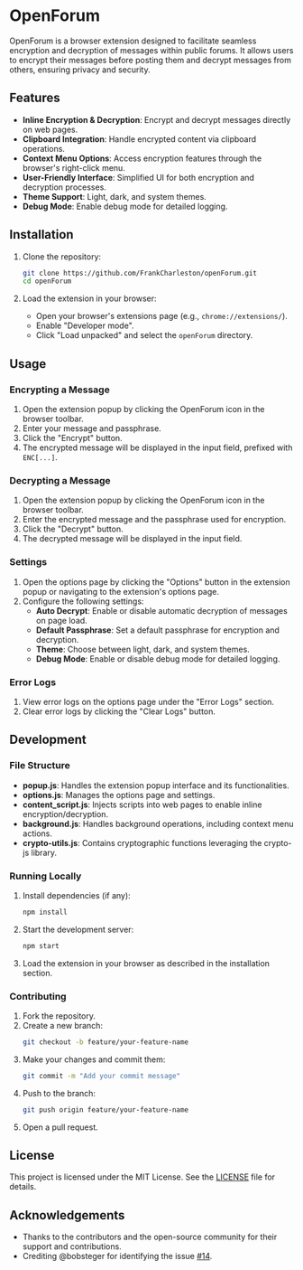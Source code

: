 # OpenForum

OpenForum is a browser extension designed to facilitate seamless encryption and decryption of messages within public forums. It allows users to encrypt their messages before posting them and decrypt messages from others, ensuring privacy and security.

## Features

- **Inline Encryption & Decryption**: Encrypt and decrypt messages directly on web pages.
- **Clipboard Integration**: Handle encrypted content via clipboard operations.
- **Context Menu Options**: Access encryption features through the browser's right-click menu.
- **User-Friendly Interface**: Simplified UI for both encryption and decryption processes.
- **Theme Support**: Light, dark, and system themes.
- **Debug Mode**: Enable debug mode for detailed logging.

## Installation

1. Clone the repository:
   ```sh
   git clone https://github.com/FrankCharleston/openForum.git
   cd openForum
   ```

2. Load the extension in your browser:
   - Open your browser's extensions page (e.g., `chrome://extensions/`).
   - Enable "Developer mode".
   - Click "Load unpacked" and select the `openForum` directory.

## Usage

### Encrypting a Message

1. Open the extension popup by clicking the OpenForum icon in the browser toolbar.
2. Enter your message and passphrase.
3. Click the "Encrypt" button.
4. The encrypted message will be displayed in the input field, prefixed with `ENC[...]`.

### Decrypting a Message

1. Open the extension popup by clicking the OpenForum icon in the browser toolbar.
2. Enter the encrypted message and the passphrase used for encryption.
3. Click the "Decrypt" button.
4. The decrypted message will be displayed in the input field.

### Settings

1. Open the options page by clicking the "Options" button in the extension popup or navigating to the extension's options page.
2. Configure the following settings:
   - **Auto Decrypt**: Enable or disable automatic decryption of messages on page load.
   - **Default Passphrase**: Set a default passphrase for encryption and decryption.
   - **Theme**: Choose between light, dark, and system themes.
   - **Debug Mode**: Enable or disable debug mode for detailed logging.

### Error Logs

1. View error logs on the options page under the "Error Logs" section.
2. Clear error logs by clicking the "Clear Logs" button.

## Development

### File Structure

- **popup.js**: Handles the extension popup interface and its functionalities.
- **options.js**: Manages the options page and settings.
- **content_script.js**: Injects scripts into web pages to enable inline encryption/decryption.
- **background.js**: Handles background operations, including context menu actions.
- **crypto-utils.js**: Contains cryptographic functions leveraging the crypto-js library.

### Running Locally

1. Install dependencies (if any):
   ```sh
   npm install
   ```

2. Start the development server:
   ```sh
   npm start
   ```

3. Load the extension in your browser as described in the installation section.

### Contributing

1. Fork the repository.
2. Create a new branch:
   ```sh
   git checkout -b feature/your-feature-name
   ```
3. Make your changes and commit them:
   ```sh
   git commit -m "Add your commit message"
   ```
4. Push to the branch:
   ```sh
   git push origin feature/your-feature-name
   ```
5. Open a pull request.

## License

This project is licensed under the MIT License. See the [LICENSE](LICENSE) file for details.

## Acknowledgements

- Thanks to the contributors and the open-source community for their support and contributions.
- Crediting @bobsteger for identifying the issue [#14](https://github.com/FrankCharleston/openForum/issues/14).